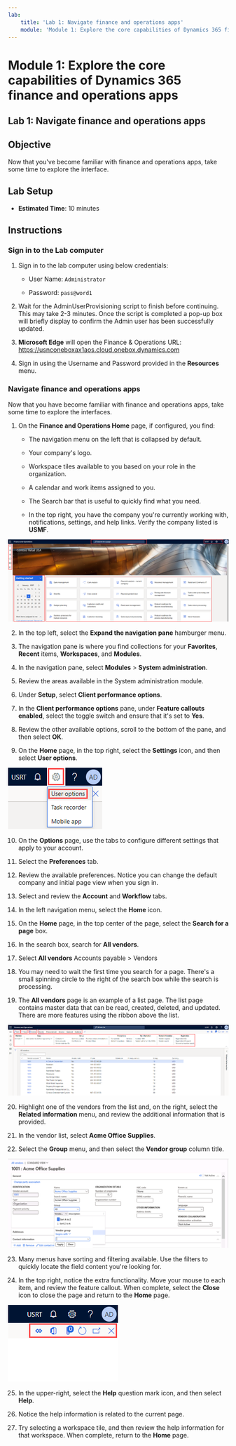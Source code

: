 ```yaml
---
lab:
    title: 'Lab 1: Navigate finance and operations apps'
    module: 'Module 1: Explore the core capabilities of Dynamics 365 finance and operations apps'
---
```


# Module 1: Explore the core capabilities of Dynamics 365 finance and operations apps

## Lab 1: Navigate finance and operations apps

## Objective

Now that you've become familiar with finance and operations apps, take some time to explore the interface.

## Lab Setup

- **Estimated Time**: 10 minutes

## Instructions

### Sign in to the Lab computer

1.  Sign in to the lab computer using below credentials:

    - User Name: `Administrator`

    - Password: `pass@word1`

1.  Wait for the AdminUserProvisioning script to finish before continuing. This may take 2-3 minutes. Once the script is completed a pop-up box will briefly display to confirm the Admin user has been successfully updated. 

1.  **Microsoft Edge** will open the Finance & Operations URL: <https://usnconeboxax1aos.cloud.onebox.dynamics.com>

1.  Sign in using the Username and Password provided in the **Resources** menu. 


### Navigate finance and operations apps

Now that you have become familiar with finance and operations apps, take some time to explore the interfaces.

1. On the **Finance and Operations Home** page, if configured, you find:

	- The navigation menu on the left that is collapsed by default.

	- Your company's logo.

	- Workspace tiles available to you based on your role in the organization.

	- A calendar and work items assigned to you.

	- The Search bar that is useful to quickly find what you need.

	- In the top right, you have the company you're currently working with, notifications, settings, and help links. Verify the company listed is **USMF**.

![Screenshot of the Dynamics 365 Finance and Operations home page with areas highlighted.](../media/lab-navigate-finance-and-operations-apps-04.png)

2. In the top left, select the **Expand the navigation pane** hamburger menu.

3. The navigation pane is where you find collections for your **Favorites**, **Recent** items, **Workspaces**, and **Modules**.

4. In the navigation pane, select **Modules** > **System administration**.

5. Review the areas available in the System administration module.

6. Under **Setup**, select **Client performance options**.

7. In the **Client performance options** pane, under **Feature callouts enabled**, select the toggle switch and ensure that it's set to **Yes**.

8. Review the other available options, scroll to the bottom of the pane, and then select **OK**.

9. On the **Home** page, in the top right, select the **Settings** icon, and then select **User options**.

![Screenshot of the Settings icon and User options dropdown list.](../media/lab-navigate-finance-and-operations-apps-05.png)

10. On the **Options** page, use the tabs to configure different settings that apply to your account.

11. Select the **Preferences** tab.

12. Review the available preferences. Notice you can change the default company and initial page view when you sign in.

13. Select and review the **Account** and **Workflow** tabs.

14. In the left navigation menu, select the **Home** icon.

15. On the **Home** page, in the top center of the page, select the **Search for a page** box.

16. In the search box, search for **All vendors**.

17. Select **All vendors** Accounts payable > Vendors

18. You may need to wait the first time you search for a page. There's a small spinning circle to the right of the search box while the search is processing.

19. The **All vendors** page is an example of a list page. The list page contains master data that can be read, created, deleted, and updated. There are more features using the ribbon above the list.

![Screenshot of the All vendor list with menu features highlighted.](../media/lab-navigate-finance-and-operations-apps-06.png)

20. Highlight one of the vendors from the list and, on the right, select the **Related information** menu, and review the additional information that is provided.

21. In the vendor list, select **Acme Office Supplies**.

22. Select the **Group** menu, and then select the **Vendor group** column title.

![Screenshot of the Vendor group column title for Acme Office Supplies.](../media/lab-navigate-finance-and-operations-apps-07.png)

23. Many menus have sorting and filtering available. Use the filters to quickly locate the field content you're looking for.

24. In the top right, notice the extra functionality. Move your mouse to each item, and review the feature callout. When complete, select the **Close** icon to close the page and return to the **Home** page.

![Screenshot of the List page upper-right menu showing additional features for connecting to Power Apps, Office apps, Document attachment Refresh page, Open in new window, and Close buttons.](../media/lab-navigate-finance-and-operations-apps-08.png)

25. In the upper-right, select the **Help** question mark icon, and then select **Help**.

26. Notice the help information is related to the current page.

27. Try selecting a workspace tile, and then review the help information for that workspace. When complete, return to the **Home** page.

